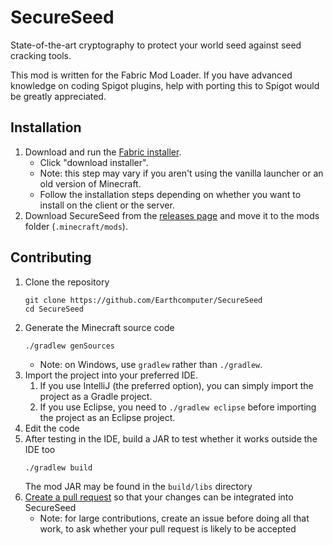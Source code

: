 # SecureSeed
State-of-the-art cryptography to protect your world seed against seed cracking tools.

This mod is written for the Fabric Mod Loader. If you have advanced knowledge on coding Spigot plugins, help with porting this to Spigot would be greatly appreciated.

## Installation
1. Download and run the [Fabric installer](https://fabricmc.net/use).
    - Click "download installer".
    - Note: this step may vary if you aren't using the vanilla launcher
      or an old version of Minecraft.
    - Follow the installation steps depending on whether you want to install on the client or the server.
1. Download SecureSeed from the [releases page](https://github.com/Earthcomputer/SecureSeed/releases)
   and move it to the mods folder (`.minecraft/mods`).

## Contributing
1. Clone the repository
   ```
   git clone https://github.com/Earthcomputer/SecureSeed
   cd SecureSeed
   ```
1. Generate the Minecraft source code
   ```
   ./gradlew genSources
   ```
    - Note: on Windows, use `gradlew` rather than `./gradlew`.
1. Import the project into your preferred IDE.
    1. If you use IntelliJ (the preferred option), you can simply import the project as a Gradle project.
    1. If you use Eclipse, you need to `./gradlew eclipse` before importing the project as an Eclipse project.
1. Edit the code
1. After testing in the IDE, build a JAR to test whether it works outside the IDE too
   ```
   ./gradlew build
   ```
   The mod JAR may be found in the `build/libs` directory
1. [Create a pull request](https://help.github.com/en/articles/creating-a-pull-request)
   so that your changes can be integrated into SecureSeed
    - Note: for large contributions, create an issue before doing all that
      work, to ask whether your pull request is likely to be accepted
